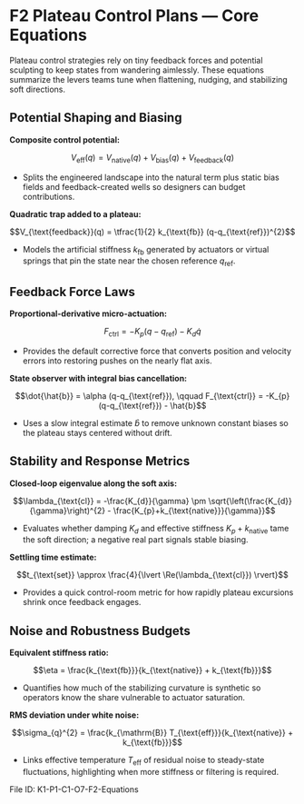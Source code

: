 # F2 Plateau Control Plans — Core Equations

Plateau control strategies rely on tiny feedback forces and potential sculpting to keep states from wandering aimlessly. These equations summarize the levers teams tune when flattening, nudging, and stabilizing soft directions.

## Potential Shaping and Biasing
**Composite control potential:**

$$V_{\text{eff}}(q) = V_{\text{native}}(q) + V_{\text{bias}}(q) + V_{\text{feedback}}(q)$$

- Splits the engineered landscape into the natural term plus static bias fields and feedback-created wells so designers can budget contributions.

**Quadratic trap added to a plateau:**

$$V_{\text{feedback}}(q) = \tfrac{1}{2} k_{\text{fb}} (q-q_{\text{ref}})^{2}$$

- Models the artificial stiffness $k_{\text{fb}}$ generated by actuators or virtual springs that pin the state near the chosen reference $q_{\text{ref}}$.

## Feedback Force Laws
**Proportional-derivative micro-actuation:**

$$F_{\text{ctrl}} = -K_{p} (q-q_{\text{ref}}) - K_{d} \dot{q}$$

- Provides the default corrective force that converts position and velocity errors into restoring pushes on the nearly flat axis.

**State observer with integral bias cancellation:**

$$\dot{\hat{b}} = \alpha (q-q_{\text{ref}}), \qquad F_{\text{ctrl}} = -K_{p} (q-q_{\text{ref}}) - \hat{b}$$

- Uses a slow integral estimate $\hat{b}$ to remove unknown constant biases so the plateau stays centered without drift.

## Stability and Response Metrics
**Closed-loop eigenvalue along the soft axis:**

$$\lambda_{\text{cl}} = -\frac{K_{d}}{\gamma} \pm \sqrt{\left(\frac{K_{d}}{\gamma}\right)^{2} - \frac{K_{p}+k_{\text{native}}}{\gamma}}$$

- Evaluates whether damping $K_{d}$ and effective stiffness $K_{p}+k_{\text{native}}$ tame the soft direction; a negative real part signals stable biasing.

**Settling time estimate:**

$$t_{\text{set}} \approx \frac{4}{\lvert \Re(\lambda_{\text{cl}}) \rvert}$$

- Provides a quick control-room metric for how rapidly plateau excursions shrink once feedback engages.

## Noise and Robustness Budgets
**Equivalent stiffness ratio:**

$$\eta = \frac{k_{\text{fb}}}{k_{\text{native}} + k_{\text{fb}}}$$

- Quantifies how much of the stabilizing curvature is synthetic so operators know the share vulnerable to actuator saturation.

**RMS deviation under white noise:**

$$\sigma_{q}^{2} = \frac{k_{\mathrm{B}} T_{\text{eff}}}{k_{\text{native}} + k_{\text{fb}}}$$

- Links effective temperature $T_{\text{eff}}$ of residual noise to steady-state fluctuations, highlighting when more stiffness or filtering is required.

File ID: K1-P1-C1-O7-F2-Equations
